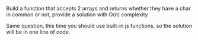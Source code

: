 <!-- Q1 -->
Build a function that accepts 2 arrays and returns whether they have a char in common or not,
provide a solution with O(n) complexity


<!-- Q1.2 -->
Same question, this time you should use built-in js functions, so the solution
will be in one line of code.
